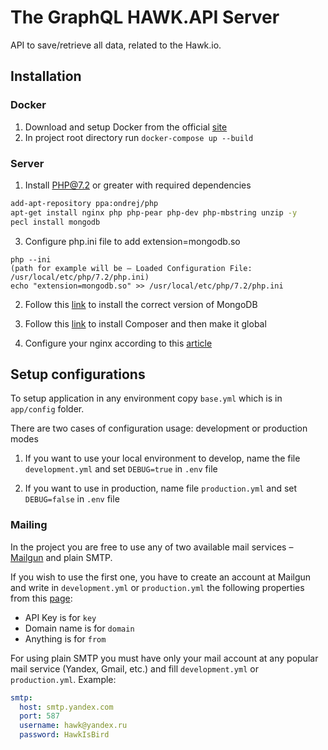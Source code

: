 # The GraphQL HAWK.API Server
API to save/retrieve all data, related to the Hawk.io.

## Installation

### Docker
1. Download and setup Docker from the official [site](https://www.docker.com/products/docker-desktop)
2. In project root directory run ```docker-compose up --build```

### Server
1. Install PHP@7.2 or greater with required dependencies
```bash
add-apt-repository ppa:ondrej/php
apt-get install nginx php php-pear php-dev php-mbstring unzip -y
pecl install mongodb

```

3. Configure php.ini file to add extension=mongodb.so
```
php --ini
(path for example will be – Loaded Configuration File: /usr/local/etc/php/7.2/php.ini)
echo "extension=mongodb.so" >> /usr/local/etc/php/7.2/php.ini

```

2. Follow this [link](https://docs.mongodb.com/manual/tutorial/install-mongodb-on-ubuntu/) to install the correct version of MongoDB

3. Follow this [link](https://getcomposer.org/download/) to install Composer and then make it global

4. Configure your nginx according to this [article](https://ifmo.su/devops-basics)

## Setup configurations

To setup application in any environment copy `base.yml` which is
in `app/config` folder.

There are two cases of configuration usage: development or production modes

1) If you want to use your local environment to develop, name the file 
`development.yml` and set `DEBUG=true` in `.env` file

2) If you want to use in production, name file `production.yml` and set
`DEBUG=false` in `.env` file

### Mailing

In the project you are free to use any of two available mail services – [Mailgun](https://www.mailgun.com) and plain SMTP.

If you wish to use the first one, you have to create an account at Mailgun and write in `development.yml` or `production.yml` the following properties from this [page](https://app.mailgun.com/app/dashboard):
- API Key is for `key`
- Domain name is for `domain`
- Anything is for `from`

For using plain SMTP you must have only your mail account at any popular mail service (Yandex, Gmail, etc.) and fill `development.yml` or `production.yml`. Example:
```yaml
smtp:
  host: smtp.yandex.com
  port: 587
  username: hawk@yandex.ru
  password: HawkIsBird
```

